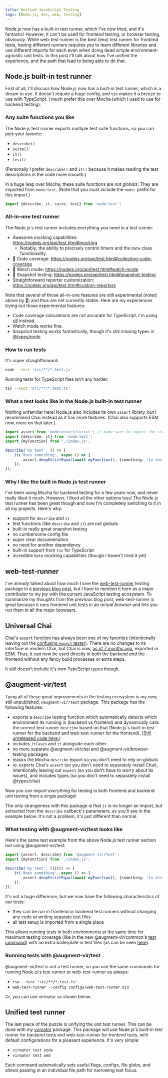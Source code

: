 ```yaml
---
title: Unified JavaScript Testing
tags: [Node.js, dev, web, testing]
---
```


Node.js now has a built-in test runner, which I've now tried, and it's fantastic! However, it can't be used for frontend testing, or browser testing, obviously. While web-test-runner is the best (imo) test runner for frontend tests, having different runners requires you to learn different libraries and use different imports for each even when doing dead simple environment-agnostic unit tests. In this post I'll talk about how I've unified the experience, and the path that lead to being able to do that.

<!-- truncate -->

## Node.js built-in test runner

First of all, I'll discuss how Node.js now has a built-in test runner, which is a dream to use. It doesn't require a huge config, and `tsx` makes it a breeze to use with TypeScript. I much prefer this over Mocha (which I used to use for backend testing).

### Any suite functions you like

The Node.js test runner exports multiple test suite functions, so you can pick your favorite:

-   `describe()`
-   `suite()`
-   `it()`
-   `test()`

(Personally I prefer `describe()` and `it()` because it makes reading the test descriptions in the code more smooth.)

In a huge leap over Mocha, these suite functions are _not globals_. They are imported from `node:test`. (Note that you _must_ include the `node:` prefix for this import.)

```typescript
import {describe, it, suite, test} from 'node:test';
```

### All-in-one test runner

The Node.js's test runner includes everything you need in a test runner:

-   Awesome mocking capabilities: https://nodejs.org/api/test.html#mocking
    -   Notably, the ability to precisely control timers and the `Date` class functionality.
-   🧪 Code coverage: https://nodejs.org/api/test.html#collecting-code-coverage
-   🧪 Watch mode: https://nodejs.org/api/test.html#watch-mode
-   🧪 Snapshot testing: https://nodejs.org/api/test.html#snapshot-testing
-   Straightforward reporter customization: https://nodejs.org/api/test.html#custom-reporters

Note that several of those all-in-one features are still experimental (noted above by 🧪) and thus are not currently stable. Here are my experiences trying out those experimental features:

-   Code coverage calculations are not accurate for TypeScript. I'm using [c8](https://www.npmjs.com/package/c8) instead.
-   Watch mode works fine.
-   Snapshot testing works fantastically, though it's still missing types in [@types/node](https://www.npmjs.com/package/@types/node).

### How to run tests

It's super straightforward:

```sh
node --test 'src/**/*.test.js'
```

Running tests for TypeScript files isn't any harder:

```sh
tsx --test 'src/**/*.test.ts'
```

### What a test looks like in the Node.js built-in test runner

Nothing unfamiliar here! Node.js also includes its own `assert` library, but I recommend Chai instead as it has more features. (Chai also supports ESM now, more on that later.)

```typescript
import assert from 'node:assert/strict'; // make sure to import the strict version
import {describe, it} from 'node:test';
import {myFunction} from './index.js';

describe('my test', () => {
    it('does something', async () => {
        assert.deepStrictEqual(await myFunction(), {something: 'to test'});
    });
});
```

### Why I like the built in Node.js test runner

I've been using Mocha for backend testing for a few years now, and never really liked it much. However, I liked all the other options less! The Node.js test runner has been great though and now I'm completely switching to it in all my projects. Here's why:

-   support for `describe` and `it`
-   test functions (like `describe` and `it`) are _not_ globals
-   built-in really great snapshot testing
-   no cumbersome config file
-   super clear documentation
-   no need for another dependency
-   built-in support from `tsx` for TypeScript
-   incredible `Date` mocking capabilities (though I haven't tried it yet)

## web-test-runner

I've already talked about how much I love the [web-test-runner](https://modern-web.dev/docs/test-runner/overview/) testing package in a [previous blog post](/2024-06-27-javascript-testing-packages#web-test-runner), but I have to mention it here as a major contributor to my joy with the current JavaScript testing ecosystem. To summarize my thoughts from the previous blog post, web-test-runner is great because it runs frontend unit tests in an _actual browser_ and lets you run them in all the major browsers.

## Universal Chai

Chai's `assert` function has always been one of my favorites (intentionally leaving out the [confusing `expect` tester](/2024-06-27-javascript-testing-packages#chai)). There are no changes to its interface in modern Chai, but Chai is now, [as of 7 months ago](https://www.npmjs.com/package/chai/v/5.0.0), exported in ESM. Thus, it can now be used directly in both the backend _and_ the frontend without any fancy build processes or extra steps.

It still doesn't include it's own TypeScript types though.

## @augment-vir/test

Tying all of these great improvements in the testing ecosystem is my new, still unpublished, `@augment-vir/test` package. This package has the following features:

-   exports a `describe` testing function which automatically detects which environment its running in (backend vs frontend) and dynamically calls the correct test runner `describe` based on that (Node.js's built-in test runner for the backend and web-test-runner for the frontend). ([Still unreleased code here.](https://github.com/electrovir/augment-vir/blob/d8974a80b042ecdf06e9707a7d2daa198bf34d01/packages/test/src/augments/universal-testing-suite/universal-describe.ts#L150))
-   includes `itCases` and `it` alongside each other
-   no more separate @augment-vir/chai and @augment-vir/browser-testing packages
-   masks the Mocha `describe` export so you don't need to rely on globals
-   re-exports Chai's `assert` (so you don't need to separately install Chai), intentionally leaving out `expect` (so you don't have to worry about its issues), and includes types (so you don't need to separately install @types/chai)

Now you can import _everything_ for testing in both frontend and backend unit testing from a single package!

The only strangeness with this package is that `it` is no longer an import, but extracted from the `describe` callback's parameters, as you'll see in the example below. It's not a problem, it's just different than normal.

### What testing with @augment-vir/test looks like

Here's the same test example from the above Node.js test runner section but using @augment-vir/test:

```typescript
import {assert, describe} from '@augment-vir/test';
import {myFunction} from './index.js';

describe('my test', ({it}) => {
    it('does something', async () => {
        assert.deepStrictEqual(await myFunction(), {something: 'to test'});
    });
});
```

It's not a huge difference, but we now have the following characteristics of our tests:

-   they can be run in frontend or backend test runners without changing any code or writing separate test files
-   all test setup is imported from a single place

This allows running tests in both environments at the same time for maximum testing coverage (like in the new @augment-vir/common's [test command](https://github.com/electrovir/augment-vir/blob/d8974a80b042ecdf06e9707a7d2daa198bf34d01/packages/common/package.json#L24)) with no extra boilerplate in test files (as can be seen [here](https://github.com/electrovir/augment-vir/blob/d8974a80b042ecdf06e9707a7d2daa198bf34d01/packages/common/src/augments/array/array-element.test.ts)).

### Running tests with @augment-vir/test

@augment-vir/test is not a test runner, so you use the same commands for running Node.js's test runner or web-test-runner as always:

-   `tsx --test 'src/**/*.test.ts'`
-   `web-test-runner --config configs/web-test-runner.mjs`

Or, you can use virmator as shown below.

## Unified test runner

The last piece of the puzzle is unifying the unit test runner. This can be done with my [virmator](https://www.npmjs.com/package/virmator) package. This package will use Node.js's built-in test runner for backend tests and web-test-runner for frontend tests, with default configurations for a pleasant experience. It's very simple:

-   `virmator test node`
-   `virmator test web`

Each command automatically sets useful flags, configs, file globs, and allows passing in an individual file path for narrowing test focus.
